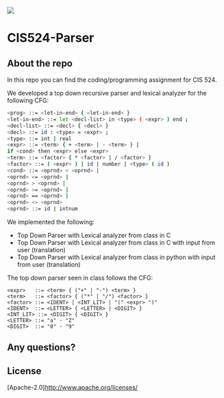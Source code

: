 ![](https://www.csuohio.edu/sites/default/files/Full%20Vertical_CSU%20Green_Fresh%20Green_CMYK_Update.jpg)
# CIS524-Parser

## About the repo
In this repo you can find the coding/programming assignment for CIS 524.

We developed a top down recursive parser and lexical analyzer for the following CFG:

```bash
<prog> ::= <let-in-end> { <let-in-end> }
<let-in-end> ::= let <decl-list> in <type> ( <expr> ) end ;
<decl-list> ::= <decl> { <decl> }
<decl> ::= id : <type> = <expr> ;
<type> ::= int | real
<expr> ::= <term> { + <term> | - <term> } |
if <cond> then <expr> else <expr>
<term> ::= <factor> { * <factor> | / <factor> }
<factor> ::= ( <expr> ) | id | number | <type> ( id )
<cond> ::= <oprnd> < <oprnd> |
<oprnd> <= <oprnd> |
<oprnd> > <oprnd> |
<oprnd> >= <oprnd> |
<oprnd> == <oprnd> |
<oprnd> <> <oprnd>
<oprnd> ::= id | intnum
```

We implemented the following:
- Top Down Parser with Lexical analyzer from class in C
- Top Down Parser with Lexical analyzer from class in C with input from user (translation)
- Top Down Parser with Lexical analyzer from class in python with input from user (translation)

The top down parser seen in class follows the CFG:
```
<expr>   ::= <term> { ("+" | "-") <term> }
<term>   ::= <factor> { ("*" | "/") <factor> }
<factor> ::= <IDENT> | <INT_LIT> | "(" <expr> ")"
<IDENT>  ::= <LETTER> { <LETTER> | <DIGIT> }
<INT_LIT> ::= <DIGIT> { <DIGIT> }
<LETTER> ::= "a" - "Z"
<DIGIT>  ::= "0" - "9"

```

## Any questions?

## License
[Apache-2.0]http://www.apache.org/licenses/